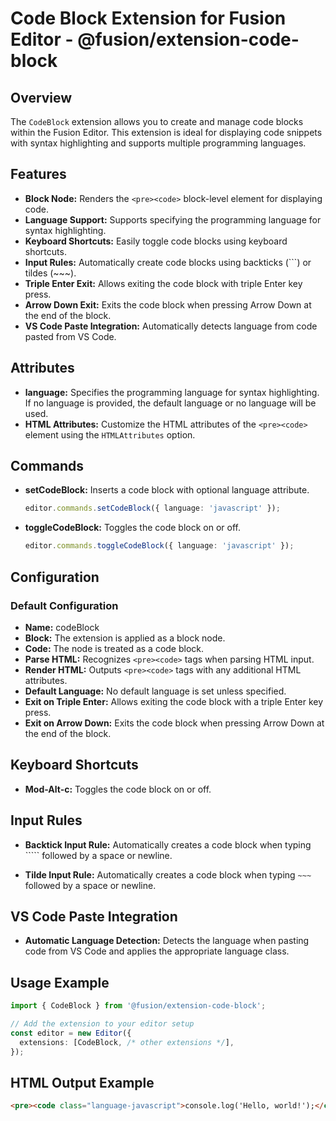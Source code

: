 # Code Block Extension for Fusion Editor - @fusion/extension-code-block

## Overview

The `CodeBlock` extension allows you to create and manage code blocks within the Fusion Editor. This extension is ideal for displaying code snippets with syntax highlighting and supports multiple programming languages.

## Features

- **Block Node:** Renders the `<pre><code>` block-level element for displaying code.
- **Language Support:** Supports specifying the programming language for syntax highlighting.
- **Keyboard Shortcuts:** Easily toggle code blocks using keyboard shortcuts.
- **Input Rules:** Automatically create code blocks using backticks (```) or tildes (~~~).
- **Triple Enter Exit:** Allows exiting the code block with triple Enter key press.
- **Arrow Down Exit:** Exits the code block when pressing Arrow Down at the end of the block.
- **VS Code Paste Integration:** Automatically detects language from code pasted from VS Code.

## Attributes

- **language:** Specifies the programming language for syntax highlighting. If no language is provided, the default language or no language will be used.
- **HTML Attributes:** Customize the HTML attributes of the `<pre><code>` element using the `HTMLAttributes` option.

## Commands

- **setCodeBlock:** Inserts a code block with optional language attribute.
  ```typescript
  editor.commands.setCodeBlock({ language: 'javascript' });
  ```

- **toggleCodeBlock:** Toggles the code block on or off.
  ```typescript
  editor.commands.toggleCodeBlock({ language: 'javascript' });

  ```

## Configuration

### Default Configuration

- **Name:** codeBlock
- **Block:** The extension is applied as a block node.
- **Code:** The node is treated as a code block.
- **Parse HTML:** Recognizes `<pre><code>` tags when parsing HTML input.
- **Render HTML:** Outputs `<pre><code>` tags with any additional HTML attributes.
- **Default Language:** No default language is set unless specified.
- **Exit on Triple Enter:** Allows exiting the code block with a triple Enter key press.
- **Exit on Arrow Down:** Exits the code block when pressing Arrow Down at the end of the block.

## Keyboard Shortcuts

- **Mod-Alt-c:** Toggles the code block on or off.

## Input Rules

- **Backtick Input Rule:** Automatically creates a code block when typing ````` followed by a space or newline.

- **Tilde Input Rule:** Automatically creates a code block when typing `~~~` followed by a space or newline.

## VS Code Paste Integration

- **Automatic Language Detection:** Detects the language when pasting code from VS Code and applies the appropriate language class.

## Usage Example

```typescript
import { CodeBlock } from '@fusion/extension-code-block';

// Add the extension to your editor setup
const editor = new Editor({
  extensions: [CodeBlock, /* other extensions */],
});

```

## HTML Output Example
```html
<pre><code class="language-javascript">console.log('Hello, world!');</code></pre>
```